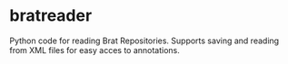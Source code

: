 # bratreader
Python code for reading Brat Repositories. Supports saving and reading from XML files for easy acces to annotations.

